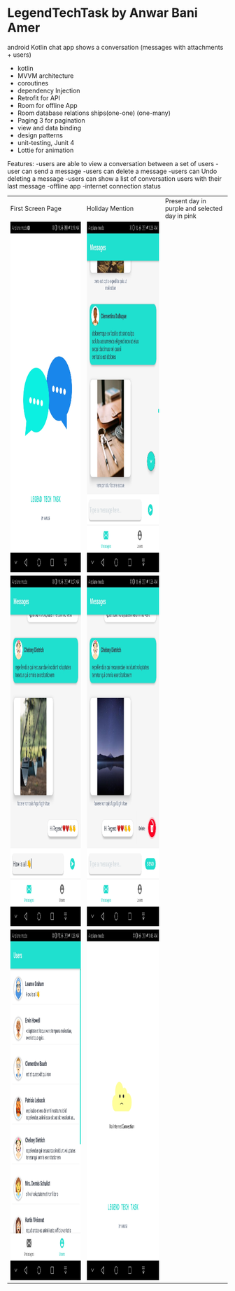 # LegendTechTask by Anwar Bani Amer
android Kotlin chat app shows a conversation (messages with attachments + users)

- kotlin
- MVVM architecture
- coroutines
- dependency Injection
- Retrofit for API 
- Room for offline App
- Room database relations ships(one-one) (one-many)
- Paging 3 for pagination
- view and data binding
- design patterns
- unit-testing, Junit 4
- Lottie for animation

Features:
-users are able to view a conversation between a set of users
-user can send a message
-users can delete a message
-users can Undo deleting a message
-users can show a list of conversation users with their last message
-offline app
-internet connection status

<table>
  <tr>
    <td>First Screen Page</td>
     <td>Holiday Mention</td>
     <td>Present day in purple and selected day in pink</td>
  </tr>
  <tr>
    <td><img src="screenshots/Screenshot_20220120-011903.jpg" width=400 height=800></td>
    <td><img src="screenshots/Screenshot_20220120-012847.jpg" width=400 height=800></td>
  </tr>
  <tr>
    <td><img src="screenshots/Screenshot_20220120-012735.jpg" width=400 height=800></td>
    <td><img src="screenshots/Screenshot_20220120-012645.jpg" width=400 height=800></td>
  </tr>
  <tr>
    <td><img src="screenshots/Screenshot_20220120-012853.jpg" width=400 height=800></td>
    <td><img src="screenshots/Screenshot_20220120-014840.jpg" width=400 height=800></td>
  </tr>
 </table>
